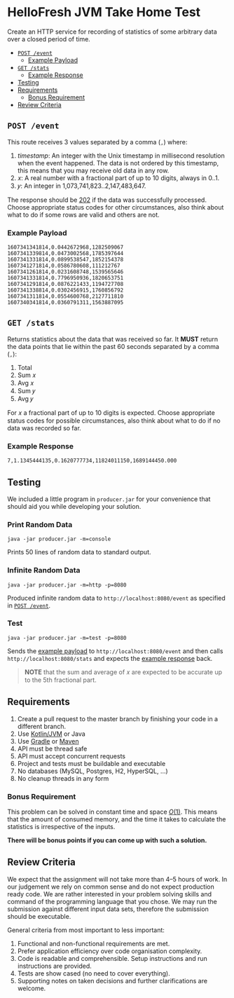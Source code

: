  # HelloFresh JVM Take Home Test

Create an HTTP service for recording of statistics of some arbitrary data over
a closed period of time.

* [`POST /event`](#post-event)
  * [Example Payload](#example-payload)
* [`GET /stats`](#get-stats)
  * [Example Response](#example-response)
* [Testing](#testing)
* [Requirements](#requirements)
  * [Bonus Requirement](#bonus-requirement)
* [Review Criteria](#review-criteria)

## `POST /event`

This route receives 3 values separated by a comma (`,`) where:

1. _timestamp_: An integer with the Unix timestamp in millisecond resolution when the
   event happened. The data is not ordered by this timestamp, this means that
   you may receive old data in any row.
1. 𝑥: A real number with a fractional part of up to 10 digits, always in 0..1.
1. 𝑦: An integer in 1,073,741,823..2,147,483,647.

The response should be [202](https://httpstatuses.com/202) if the data was
successfully processed. Choose appropriate status codes for other circumstances,
also think about what to do if some rows are valid and others are not.

### Example Payload

```csv
1607341341814,0.0442672968,1282509067
1607341339814,0.0473002568,1785397644
1607341331814,0.0899538547,1852154378
1607341271814,0.0586780608,111212767
1607341261814,0.0231608748,1539565646
1607341331814,0.7796950936,1820653751
1607341291814,0.0876221433,1194727708
1607341338814,0.0302456915,1760856792
1607341311814,0.0554600768,2127711810
1607340341814,0.0360791311,1563887095
```

## `GET /stats`

Returns statistics about the data that was received so far. It **MUST** return
the data points that lie within the past 60 seconds separated by a comma (`,`):

1. Total
1. Sum 𝑥
1. Avg 𝑥
1. Sum 𝑦
1. Avg 𝑦

For 𝑥 a fractional part of up to 10 digits is expected. Choose appropriate
status codes for possible circumstances, also think about what to do if no data
was recorded so far.

### Example Response

```csv
7,1.1345444135,0.1620777734,11824011150,1689144450.000
```

## Testing

We included a little program in `producer.jar` for your convenience that should
aid you while developing your solution.

### Print Random Data

    java -jar producer.jar -m=console

Prints 50 lines of random data to standard output.

### Infinite Random Data

    java -jar producer.jar -m=http -p=8080

Produced infinite random data to `http://localhost:8080/event` as specified in
[`POST /event`](#post-event).

### Test

    java -jar producer.jar -m=test -p=8080

Sends the [example payload](#example-payload) to `http://localhost:8080/event`
and then calls `http://localhost:8080/stats` and expects the
[example response](#example-response) back.

> **NOTE** that the sum and average of 𝑥 are expected to be accurate up to the
> 5th fractional part.

## Requirements

1. Create a pull request to the master branch by finishing your code in a different branch.
1. Use [Kotlin/JVM](https://kotlinlang.org/) or Java
1. Use [Gradle](https://gradle.org/) or [Maven](https://maven.apache.org/)
1. API must be thread safe
1. API must accept concurrent requests
1. Project and tests must be buildable and executable
1. No databases (MySQL, Postgres, H2, HyperSQL, …)
1. No cleanup threads in any form

### Bonus Requirement

This problem can be solved in constant time and space
[_O_(1)](https://en.wikipedia.org/wiki/Big_O_notation). This means that the
amount of consumed memory, and the time it takes to calculate the statistics is
irrespective of the inputs.

**There will be bonus points if you can come up with such a solution.**

## Review Criteria

We expect that the assignment will not take more than 4–5 hours of work. In our
judgement we rely on common sense and do not expect production ready code. We
are rather interested in your problem solving skills and command of the
programming language that you chose. We may run the submission against different
input data sets, therefore the submission should be executable.

General criteria from most important to less important:

1. Functional and non-functional requirements are met.
1. Prefer application efficiency over code organisation complexity.
1. Code is readable and comprehensible. Setup instructions and run instructions
   are provided.
1. Tests are show cased (no need to cover everything).
1. Supporting notes on taken decisions and further clarifications are welcome.
